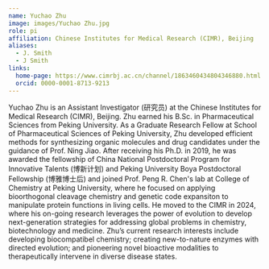 ```yaml
---
name: Yuchao Zhu
image: images/Yuchao Zhu.jpg
role: pi
affiliation: Chinese Institutes for Medical Research (CIMR), Beijing
aliases:
  - J. Smith
  - J Smith
links:
  home-page: https://www.cimrbj.ac.cn/channel/1863460434804346880.html
  orcid: 0000-0001-8713-9213
---
```


Yuchao Zhu is an Assistant Investigator (研究员) at the Chinese Institutes for Medical Research (CIMR), Beijing. Zhu earned his B.Sc. in Pharmaceutical Sciences from Peking University. As a Graduate Research Fellow at School of Pharmaceutical Sciences of Peking University, Zhu developed efficient methods for synthesizing organic molecules and drug candidates under the guidance of Prof. Ning Jiao. After receiving his Ph.D. in 2019, he was awarded the fellowship of China National Postdoctoral Program for Innovative Talents (博新计划) and Peking University Boya Postdoctoral Fellowship (博雅博士后) and joined Prof. Peng R. Chen's lab at College of Chemistry at Peking University, where he focused on applying bioorthogonal cleavage chemistry and genetic code expansiton to manipulate protein functions in living cells. He moved to the CIMR in 2024, where his on-going research leverages the power of evolution to develop next-generation strategies for addressing global problems in chemistry, biotechnology and medicine. Zhu’s current research interests include developing biocompatibel chemistry; creating new-to-nature enzymes with directed evolution; and pioneering novel bioactive modalities to therapeutically intervene in diverse disease states.
